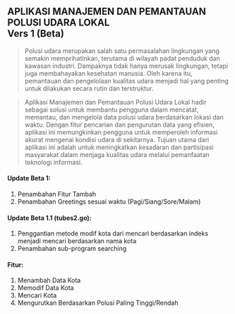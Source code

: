 ## **APLIKASI MANAJEMEN DAN PEMANTAUAN POLUSI UDARA LOKAL** <br> Vers 1 (Beta)

>Polusi udara merupakan salah satu permasalahan lingkungan yang semakin memprihatinkan, terutama di wilayah padat penduduk dan kawasan industri. Dampaknya tidak hanya merusak lingkungan, tetapi juga membahayakan kesehatan manusia. Oleh karena itu, pemantauan dan pengelolaan kualitas udara menjadi hal yang penting untuk dilakukan secara rutin dan terstruktur.

>Aplikasi Manajemen dan Pemantauan Polusi Udara Lokal hadir sebagai solusi untuk membantu pengguna dalam mencatat, memantau, dan mengelola data polusi udara berdasarkan lokasi dan waktu. Dengan fitur pencarian dan pengurutan data yang efisien, aplikasi ini memungkinkan pengguna untuk memperoleh informasi akurat mengenai kondisi udara di sekitarnya. Tujuan utama dari aplikasi ini adalah untuk meningkatkan kesadaran dan partisipasi masyarakat dalam menjaga kualitas udara melalui pemanfaatan teknologi informasi.

#### Update Beta 1:
1. Penambahan Fitur Tambah
2. Penambahan Greetings sesuai waktu (Pagi/Siang/Sore/Malam)

#### Update Beta 1.1 (tubes2.go):
1. Penggantian metode modif kota dari mencari berdasarkan indeks menjadi mencari berdasarkan nama kota
2. Penambahan sub-program searching

#### Fitur:

1. Menambah Data Kota
2. Memodif Data Kota
3. Mencari Kota
4. Mengurutkan Berdasarkan Polusi Paling Tinggi/Rendah
